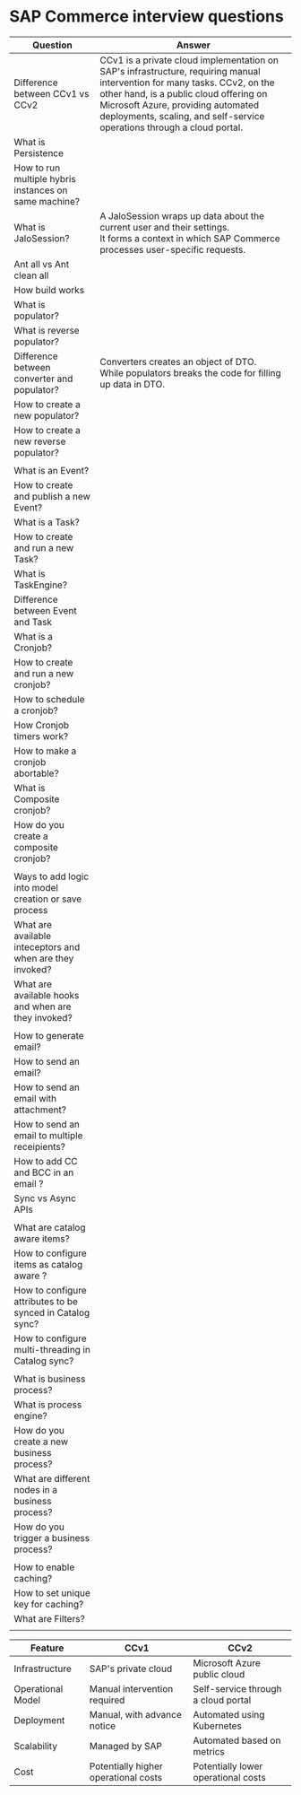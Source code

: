 # SAP Commerce interview questions

| Question                                                  | Answer                                                                                                                                                                                                                                                                              |
| --------------------------------------------------------- | ----------------------------------------------------------------------------------------------------------------------------------------------------------------------------------------------------------------------------------------------------------------------------------- |
| Difference between CCv1 vs CCv2                           | CCv1 is a private cloud implementation on SAP's infrastructure, requiring manual intervention for many tasks. CCv2, on the other hand, is a public cloud offering on Microsoft Azure, providing automated deployments, scaling, and self-service operations through a cloud portal. |
| What is Persistence                                       |                                                                                                                                                                                                                                                                                     |
| How to run multiple hybris instances on same machine?     |                                                                                                                                                                                                                                                                                     |
| What is JaloSession?                                      | A JaloSession wraps up data about the current user and their settings.<br> It forms a context in which SAP Commerce processes user-specific requests.                                                                                                                               |
| Ant all vs Ant clean all                                  |                                                                                                                                                                                                                                                                                     |
| How build works                                           |                                                                                                                                                                                                                                                                                     |
| What is populator?                                        |                                                                                                                                                                                                                                                                                     |
| What is reverse populator?                                |                                                                                                                                                                                                                                                                                     |
| Difference between converter and populator?               | Converters creates an object of DTO. <br> While populators breaks the code for filling up data in DTO.                                                                                                                                                                              |
| How to create a new populator?                            |                                                                                                                                                                                                                                                                                     |
| How to create a new reverse populator?                    |                                                                                                                                                                                                                                                                                     |
|                                                           |                                                                                                                                                                                                                                                                                     |
| What is an Event?                                         |                                                                                                                                                                                                                                                                                     |
| How to create and publish a new Event?                    |                                                                                                                                                                                                                                                                                     |
| What is a Task?                                           |                                                                                                                                                                                                                                                                                     |
| How to create and run a new Task?                         |                                                                                                                                                                                                                                                                                     |
| What is TaskEngine?                                       |                                                                                                                                                                                                                                                                                     |
| Difference between Event and Task                         |                                                                                                                                                                                                                                                                                     |
| What is a Cronjob?                                        |                                                                                                                                                                                                                                                                                     |
| How to create and run a new cronjob?                      |                                                                                                                                                                                                                                                                                     |
| How to schedule a cronjob?                                |                                                                                                                                                                                                                                                                                     |
| How Cronjob timers work?                                  |                                                                                                                                                                                                                                                                                     |
| How to make a cronjob abortable?                          |                                                                                                                                                                                                                                                                                     |
| What is Composite cronjob?                                |                                                                                                                                                                                                                                                                                     |
| How do you create a composite cronjob?                    |                                                                                                                                                                                                                                                                                     |
|                                                           |                                                                                                                                                                                                                                                                                     |
| Ways to add logic into model creation or save process     |                                                                                                                                                                                                                                                                                     |
| What are available inteceptors and when are they invoked? |                                                                                                                                                                                                                                                                                     |
| What are available hooks and when are they invoked?       |                                                                                                                                                                                                                                                                                     |
|                                                           |                                                                                                                                                                                                                                                                                     |
| How to generate email?                                    |                                                                                                                                                                                                                                                                                     |
| How to send an email?                                     |                                                                                                                                                                                                                                                                                     |
| How to send an email with attachment?                     |                                                                                                                                                                                                                                                                                     |
| How to send an email to multiple receipients?             |                                                                                                                                                                                                                                                                                     |
| How to add CC and BCC in an email ?                       |                                                                                                                                                                                                                                                                                     |
| Sync vs Async APIs                                        |                                                                                                                                                                                                                                                                                     |
|                                                           |                                                                                                                                                                                                                                                                                     |
| What are catalog aware items?                             |                                                                                                                                                                                                                                                                                     |
| How to configure items as catalog aware ?                 |                                                                                                                                                                                                                                                                                     |
| How to configure attributes to be synced in Catalog sync? |                                                                                                                                                                                                                                                                                     |
| How to configure multi-threading in Catalog sync?         |                                                                                                                                                                                                                                                                                     |
|                                                           |                                                                                                                                                                                                                                                                                     |
| What is business process?                                 |                                                                                                                                                                                                                                                                                     |
| What is process engine?                                   |                                                                                                                                                                                                                                                                                     |
| How do you create a new business process?                 |                                                                                                                                                                                                                                                                                     |
| What are different nodes in a business process?           |                                                                                                                                                                                                                                                                                     |
| How do you trigger a business process?                    |                                                                                                                                                                                                                                                                                     |
|                                                           |                                                                                                                                                                                                                                                                                     |
| How to enable caching?                                    |                                                                                                                                                                                                                                                                                     |
| How to set unique key for caching?                        |                                                                                                                                                                                                                                                                                     |
| What are Filters?                                         |                                                                                                                                                                                                                                                                                     |
|                                                           |                                                                                                                                                                                                                                                                                     |

| Feature           | CCv1                                 | CCv2                                |
| ----------------- | ------------------------------------ | ----------------------------------- |
| Infrastructure    | SAP's private cloud                  | Microsoft Azure public cloud        |
| Operational Model | Manual intervention required         | Self-service through a cloud portal |
| Deployment        | Manual, with advance notice          | Automated using Kubernetes          |
| Scalability       | Managed by SAP                       | Automated based on metrics          |
| Cost              | Potentially higher operational costs | Potentially lower operational costs |
